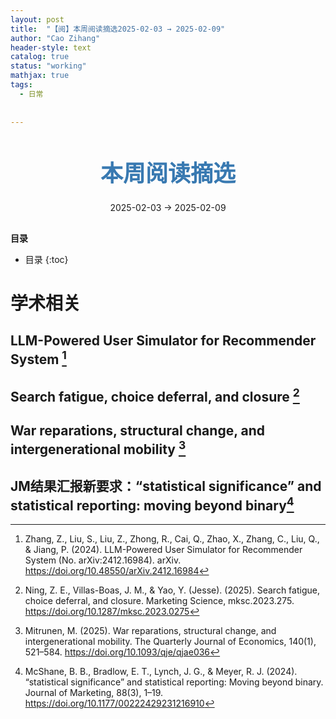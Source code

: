 ```yaml
---
layout: post
title:  "【阅】本周阅读摘选2025-02-03 → 2025-02-09"
author: "Cao Zihang"
header-style: text
catalog: true
status: "working"
mathjax: true
tags:
  - 日常
  
  
---
```

<center style="margin-bottom: 20px; margin-top: 50px"><font color="#3879B1" style="line-height: 1.4;font-weight: 700;font-size: 36px;box-sizing: border-box; ">本周阅读摘选</font></center>


<center style=" margin-bottom: 30px;">2025-02-03 → 2025-02-09</center>

<font style="font-weight: bold;">目录</font>

* 目录
{:toc}


# 学术相关

## LLM-Powered User Simulator for Recommender System [^1]

## Search fatigue, choice deferral, and closure [^2]

## War reparations, structural change, and intergenerational mobility [^3]

## JM结果汇报新要求：“statistical significance” and statistical reporting: moving beyond binary[^4]

[^1]: Zhang, Z., Liu, S., Liu, Z., Zhong, R., Cai, Q., Zhao, X., Zhang, C., Liu, Q., & Jiang, P. (2024). LLM-Powered User Simulator for Recommender System (No. arXiv:2412.16984). arXiv. https://doi.org/10.48550/arXiv.2412.16984

[^2]: Ning, Z. E., Villas-Boas, J. M., & Yao, Y. (Jesse). (2025). Search fatigue, choice deferral, and closure. Marketing Science, mksc.2023.275. https://doi.org/10.1287/mksc.2023.0275

[^3]:Mitrunen, M. (2025). War reparations, structural change, and intergenerational mobility. The Quarterly Journal of Economics, 140(1), 521–584. https://doi.org/10.1093/qje/qjae036

[^4]: McShane, B. B., Bradlow, E. T., Lynch, J. G., & Meyer, R. J. (2024). “statistical significance” and statistical reporting: Moving beyond binary. Journal of Marketing, 88(3), 1–19. https://doi.org/10.1177/00222429231216910
